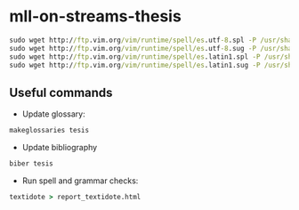 # mll-on-streams-thesis

```bat
sudo wget http://ftp.vim.org/vim/runtime/spell/es.utf-8.spl -P /usr/share/vim/vim82/spell/
sudo wget http://ftp.vim.org/vim/runtime/spell/es.utf-8.sug -P /usr/share/vim/vim82/spell/
sudo wget http://ftp.vim.org/vim/runtime/spell/es.latin1.spl -P /usr/share/vim/vim82/spell/
sudo wget http://ftp.vim.org/vim/runtime/spell/es.latin1.sug -P /usr/share/vim/vim82/spell/

```

## Useful commands
- Update glossary:
```bat
makeglossaries tesis
```

- Update bibliography
```bat
biber tesis
```

- Run spell and grammar checks:
```bat
textidote > report_textidote.html
```
